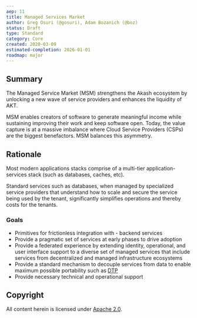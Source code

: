 ```yaml
---
aep: 11
title: Managed Services Market
author: Greg Osuri (@gosuri), Adam Bozanich (@boz)
status: Draft
type: Standard
category: Core
created: 2020-03-09
estimated-completion: 2026-01-01
roadmap: major
---
```


## Summary


The Managed Service Market (MSM) strengthens the Akash ecosystem by unlocking a new wave of service providers and enhances the liquidity of AKT.

MSM enables creators of software to generate meaningful income while sustaining improving their work and keep software open. Today, the value capture is at a massive imbalance where Cloud Service Providers (CSPs) are the biggest benefactors. MSM balances this asymmetry.

## Rationale

Most modern applications stacks comprise of a multi-tier application-services stack (such as databases, caches, etc). 

Standard services such as databases, when managed by specialized service providers that understand how to scale and secure the service being used by the tenant, significantly simplifies operations and thereby costs for the tenants.

### Goals

- Primitives for frictionless integration with - backend services
- Provide a pragmatic set of services at early phases to drive adoption
- Provide a federated experience by extending identity, operational, and user interface support to a diverse set of managed services that include services from decentralized and managed infrastructure ecosystems
- Provide a standard mechanism to decouple services from data to enable maximum possible portability such as [DTP](https://datatransferproject.dev)
- Provide necessary technical and operational support 

## Copyright

All content herein is licensed under [Apache 2.0](https://www.apache.org/licenses/LICENSE-2.0).
